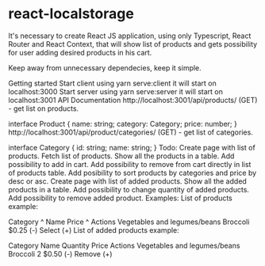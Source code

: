 # react-localstorage
It's necessary to create React JS application, using only Typescript, React Router and React Context, that will show list of products and gets possibility for user adding desired products in his cart.

Keep away from unnecessary dependecies, keep it simple.

Getting started
Start client using yarn serve:client it will start on localhost:3000
Start server using yarn serve:server it will start on localhost:3001
API Documentation
http://localhost:3001/api/products/ (GET) - get list on products.

interface Product {
  name: string;
  category: Category;
  price: number;
}
http://localhost:3001/api/product/categories/ (GET) - get list of categories.

interface Category {
  id: string;
  name: string;
}
Todo:
Create page with list of products.
Fetch list of products.
Show all the products in a table.
Add possibility to add in cart.
Add possibility to remove from cart directly in list of products table.
Add posibility to sort products by categories and price by desc or asc.
Create page with list of added products.
Show all the added products in a table.
Add possibility to change quantity of added products.
Add possibility to remove added product.
Examples:
List of products example:

Category ^	Name	Price ^	Actions
Vegetables and legumes/beans	Broccoli	$0.25	(-) Select (+)
List of added products example:

Category	Name	Quantity	Price	Actions
Vegetables and legumes/beans	Broccoli	2	$0.50	(-) Remove (+)